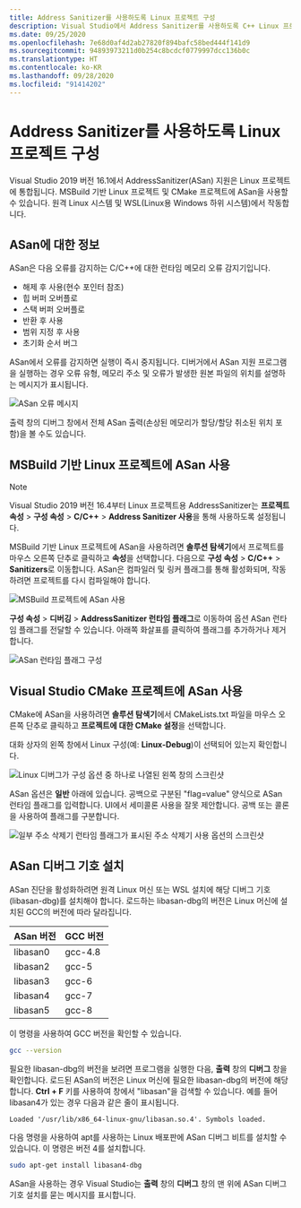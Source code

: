 ```yaml
---
title: Address Sanitizer를 사용하도록 Linux 프로젝트 구성
description: Visual Studio에서 Address Sanitizer를 사용하도록 C++ Linux 프로젝트를 구성하는 방법을 설명합니다.
ms.date: 09/25/2020
ms.openlocfilehash: 7e68d0af4d2ab27820f894bafc58bed444f141d9
ms.sourcegitcommit: 94893973211d0b254c8bcdcf0779997dcc136b0c
ms.translationtype: HT
ms.contentlocale: ko-KR
ms.lasthandoff: 09/28/2020
ms.locfileid: "91414202"
---
```

# <a name="configure-linux-projects-to-use-address-sanitizer"></a>Address Sanitizer를 사용하도록 Linux 프로젝트 구성

Visual Studio 2019 버전 16.1에서 AddressSanitizer(ASan) 지원은 Linux 프로젝트에 통합됩니다. MSBuild 기반 Linux 프로젝트 및 CMake 프로젝트에 ASan을 사용할 수 있습니다. 원격 Linux 시스템 및 WSL(Linux용 Windows 하위 시스템)에서 작동합니다.

## <a name="about-asan"></a>ASan에 대한 정보

ASan은 다음 오류를 감지하는 C/C++에 대한 런타임 메모리 오류 감지기입니다.

- 해제 후 사용(현수 포인터 참조)
- 힙 버퍼 오버플로
- 스택 버퍼 오버플로
- 반환 후 사용
- 범위 지정 후 사용
- 초기화 순서 버그

ASan에서 오류를 감지하면 실행이 즉시 중지됩니다. 디버거에서 ASan 지원 프로그램을 실행하는 경우 오류 유형, 메모리 주소 및 오류가 발생한 원본 파일의 위치를 설명하는 메시지가 표시됩니다.

   ![ASan 오류 메시지](media/asan-error.png)

출력 창의 디버그 창에서 전체 ASan 출력(손상된 메모리가 할당/할당 취소된 위치 포함)을 볼 수도 있습니다.

## <a name="enable-asan-for-msbuild-based-linux-projects"></a>MSBuild 기반 Linux 프로젝트에 ASan 사용

> [!NOTE]
> Visual Studio 2019 버전 16.4부터 Linux 프로젝트용 AddressSanitizer는 **프로젝트 속성** > **구성 속성** > **C/C++**  > **Address Sanitizer 사용**을 통해 사용하도록 설정됩니다.

MSBuild 기반 Linux 프로젝트에 ASan을 사용하려면 **솔루션 탐색기**에서 프로젝트를 마우스 오른쪽 단추로 클릭하고 **속성**을 선택합니다. 다음으로 **구성 속성** > **C/C++**  > **Sanitizers**로 이동합니다. ASan은 컴파일러 및 링커 플래그를 통해 활성화되며, 작동하려면 프로젝트를 다시 컴파일해야 합니다.

![MSBuild 프로젝트에 ASan 사용](media/msbuild-asan-prop-page.png)

**구성 속성** > **디버깅** > **AddressSanitizer 런타임 플래그**로 이동하여 옵션 ASan 런타임 플래그를 전달할 수 있습니다. 아래쪽 화살표를 클릭하여 플래그를 추가하거나 제거합니다.

![ASan 런타임 플래그 구성](media/msbuild-asan-runtime-flags.png)

## <a name="enable-asan-for-visual-studio-cmake-projects"></a>Visual Studio CMake 프로젝트에 ASan 사용

CMake에 ASan을 사용하려면 **솔루션 탐색기**에서 CMakeLists.txt 파일을 마우스 오른쪽 단추로 클릭하고 **프로젝트에 대한 CMake 설정**을 선택합니다.

대화 상자의 왼쪽 창에서 Linux 구성(예: **Linux-Debug**)이 선택되어 있는지 확인합니다.

![Linux 디버그가 구성 옵션 중 하나로 나열된 왼쪽 창의 스크린샷](media/linux-debug-configuration.png)

ASan 옵션은 **일반** 아래에 있습니다. 공백으로 구분된 "flag=value" 양식으로 ASan 런타임 플래그를 입력합니다. UI에서 세미콜론 사용을 잘못 제안합니다. 공백 또는 콜론을 사용하여 플래그를 구분합니다.

![일부 주소 삭제기 런타임 플래그가 표시된 주소 삭제기 사용 옵션의 스크린샷](media/cmake-settings-asan-options.png)

## <a name="install-the-asan-debug-symbols"></a>ASan 디버그 기호 설치

ASan 진단을 활성화하려면 원격 Linux 머신 또는 WSL 설치에 해당 디버그 기호(libasan-dbg)를 설치해야 합니다. 로드하는 libasan-dbg의 버전은 Linux 머신에 설치된 GCC의 버전에 따라 달라집니다.

|**ASan 버전**|**GCC 버전**|
| --- | --- |
|libasan0|gcc-4.8|
|libasan2|gcc-5|
|libasan3|gcc-6|
|libasan4|gcc-7|
|libasan5|gcc-8|

이 명령을 사용하여 GCC 버전을 확인할 수 있습니다.

```bash
gcc --version
```

필요한 libasan-dbg의 버전을 보려면 프로그램을 실행한 다음, **출력** 창의 **디버그** 창을 확인합니다. 로드된 ASan의 버전은 Linux 머신에 필요한 libasan-dbg의 버전에 해당합니다. **Ctrl + F** 키를 사용하여 창에서 "libasan"을 검색할 수 있습니다. 예를 들어 libasan4가 있는 경우 다음과 같은 줄이 표시됩니다.

```Output
Loaded '/usr/lib/x86_64-linux-gnu/libasan.so.4'. Symbols loaded.
```

다음 명령을 사용하여 apt를 사용하는 Linux 배포판에 ASan 디버그 비트를 설치할 수 있습니다. 이 명령은 버전 4를 설치합니다.

```bash
sudo apt-get install libasan4-dbg
```

ASan을 사용하는 경우 Visual Studio는 **출력** 창의 **디버그** 창의 맨 위에 ASan 디버그 기호 설치를 묻는 메시지를 표시합니다.
